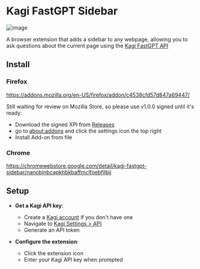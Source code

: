 # Kagi FastGPT Sidebar

![image](https://github.com/user-attachments/assets/e287fb61-224e-4dfb-a8b7-7894d499c08b)


A browser extension that adds a sidebar to any webpage, allowing you to ask questions about the current page using the [Kagi FastGPT API](https://help.kagi.com/kagi/api/fastgpt.html)

## Install

### Firefox
https://addons.mozilla.org/en-US/firefox/addon/c4538cfd57d847a69447/

Still waiting for review on Mozilla Store, so please use v1.0.0 signed until it's ready:

- Download the signed XPI from [Releases](https://github.com/0xgingi/kagi-fastgpt-sidebar/releases/v1.0.0)
- go to [about:addons](about:addons) and click the settings icon the top right
- Install Add-on from file

### Chrome
https://chromewebstore.google.com/detail/kagi-fastgpt-sidebar/nanobjnbcapkhbkbaffmclfoebfjlbjj

## Setup

- **Get a Kagi API key**:
   - Create a [Kagi account](https://kagi.com) if you don't have one
   - Navigate to [Kagi Settings > API](https://kagi.com/settings?p=api)
   - Generate an API token

- **Configure the extension**:
   - Click the extension icon
   - Enter your Kagi API key when prompted

